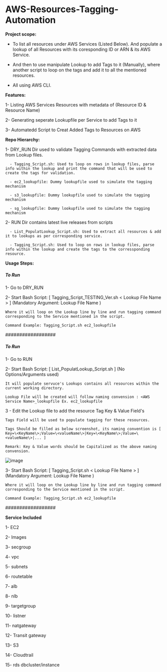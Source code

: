 # AWS-Resources-Tagging-Automation
**Project scope:**
- To list all resources under AWS Services (Listed Below). And populate a lookup of all Resources with its coresponding ID or ARN &amp; its AWS Service. 

- And then to use manipulate Lookup to add Tags to it (Manually), where another script to loop on the tags and add it to all the mentioned resources. 

- All using AWS CLI.

**Features:**

1- Listing AWS Services Resources with metadata of (Resource ID & Resource Name)

2- Generating seperate Lookupfile per Service to add Tags to it

3- Automatedd Script to Creat Added Tags to Resources on AWS

**Repo Hierarchy:**

  1- DRY_RUN Dir used to validate Tagging Commands with extracted data from Lookup files.

      - Tagging_Script.sh: Used to loop on rows in lookup files, parse info within the lookup and print the command that will be used to create the tags for validation.

      - ec2_lookupfile: Dummy lookupfile used to simulate the tagging mechanism 

      - s3_lookupfile: Dummy lookupfile used to simulate the tagging mechanism

      - sg_lookupfile: Dummy lookupfile used to simulate the tagging mechanism

  2- RUN Dir contains latest live releases from scripts

      - List_PopulatLookup_Script.sh: Used to extract all resources & add it to lookups as per corresponding service. 

      - Tagging_Script.sh: Used to loop on rows in lookup files, parse info within the lookup and create the tags to the corressponding resource.  

**Usage Steps:**

  ##### To Run #####

  1- Go to DRY_RUN 

  2- Start Bash Script: [ Tagging_Script_TESTING_Ver.sh \< Lookup File Name \> ] (Mandatory Argument: Lookup File Name )

    Where it will loop on the Lookup line by line and run tagging command corresponding to the Service mentioned in the script.

    Command Example: Tagging_Script.sh ec2_lookupfile

  ##################
  
  ##### To Run #####

  1- Go to RUN 
  
  2- Start Bash Script: [ List_PopulatLookup_Script.sh ] (No Options/Arguments used)

    It will populate servuce's Lookups contains all resources within the current working directory.
    
    Lookup File will be created will follow naming convension : <AWS Service Name>_lookupfile Ex. ec2_lookupfile

  3 - Edit the Lookup file to add the resource Tag Key & Value Field's

    Tags Field will be used to populate tagging for these resources. 

    Tags Should be filled as below screenshot, its naming convention is [ Key=\<KeyName\>;Value=\<valueName\>|Key=\<KeyName\>;Value=\<valueName\>|... ]

    Remark: Key & Value words should be Capitalized as the above naming convension.

  ![image](https://user-images.githubusercontent.com/26026302/209599819-47214593-1577-4734-94d9-0078693820e6.png)
  
  3- Start Bash Script: [ Tagging_Script.sh \< Lookup File Name \> ] (Mandatory Argument: Lookup File Name )

    Where it will loop on the Lookup line by line and run tagging command corresponding to the Service mentioned in the script.

    Command Example: Tagging_Script.sh ec2_lookupfile

  ##################

**Service Included** 

  1- EC2

  2- Images

  3- secgroup

  4- vpc

  5- subnets

  6- routetable

  7- alb
 
  8- nlb

  9- targetgroup

  10- listner

  11- natgateway

  12- Transit gateway

  13- S3

  14- Cloudtrail

  15- rds dbcluster/instance